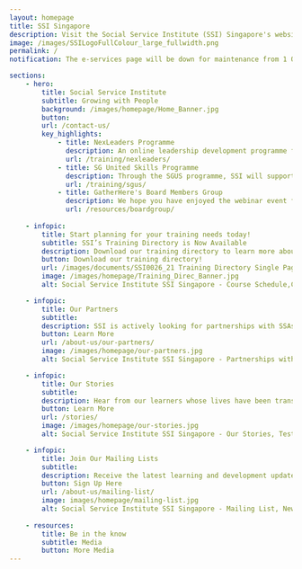 ```yaml
---
layout: homepage
title: SSI Singapore
description: Visit the Social Service Institute (SSI) Singapore's website and discover training programmes and resources for the social service sector.
image: /images/SSILogoFullColour_large_fullwidth.png
permalink: /
notification: The e-services page will be down for maintenance from 1 Oct to Mid-Nov. All other SSI services remain available online. <a href="/contact-us/">Click here for more details.</a>

sections:
    - hero:
        title: Social Service Institute
        subtitle: Growing with People
        background: /images/homepage/Home_Banner.jpg
        button:
        url: /contact-us/
        key_highlights:
            - title: NexLeaders Programme
              description: An online leadership development programme for the social service sector
              url: /training/nexleaders/
            - title: SG United Skills Programme
              description: Through the SGUS programme, SSI will support Singaporeans and permanent residents whose livelihoods have been impacted by the COVID-19 pandemic
              url: /training/sgus/         
            - title: GatherHere's Board Members Group
              description: We hope you have enjoyed the webinar event for GatherHere’s Board Members Group on 14 June 2021. Click here to see the 5 key learning points.
              url: /resources/boardgroup/ 
           
    - infopic:
        title: Start planning for your training needs today!
        subtitle: SSI’s Training Directory is Now Available
        description: Download our training directory to learn more about the broad range of courses that SSI offers from 10 different categories.
        button: Download our training directory!
        url: /images/documents/SSI0026_21 Training Directory Single Page.pdf 
        image: /images/homepage/Training_Direc_Banner.jpg
        alt: Social Service Institute SSI Singapore - Course Schedule,Course List,Training Calendar      

    - infopic:
        title: Our Partners
        subtitle:
        description: SSI is actively looking for partnerships with SSAs, NPOs, IHLs and private training bodies to co-develop the capabilities of Singapore’s social service sector.
        button: Learn More
        url: /about-us/our-partners/
        image: /images/homepage/our-partners.jpg
        alt: Social Service Institute SSI Singapore - Partnerships with SSAs, NPOs, IHLs & Private Training Organisations

    - infopic:
        title: Our Stories
        subtitle:
        description: Hear from our learners whose lives have been transformed through their desire to learn and grow through SSI’s courses and initiatives.
        button: Learn More
        url: /stories/
        image: /images/homepage/our-stories.jpg
        alt: Social Service Institute SSI Singapore - Our Stories, Testimonials

    - infopic:
        title: Join Our Mailing Lists
        subtitle:
        description: Receive the latest learning and development updates from SSI by signing up for our various mailing lists.
        button: Sign Up Here
        url: /about-us/mailing-list/
        image: images/homepage/mailing-list.jpg
        alt: Social Service Institute SSI Singapore - Mailing List, Newsletter Suscription
        
    - resources:
        title: Be in the know
        subtitle: Media
        button: More Media
---
```

